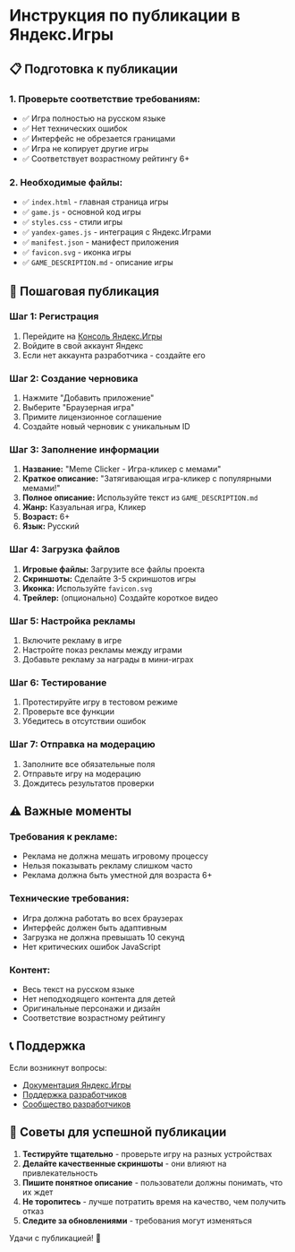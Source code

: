 # Инструкция по публикации в Яндекс.Игры

## 📋 Подготовка к публикации

### 1. Проверьте соответствие требованиям:
- ✅ Игра полностью на русском языке
- ✅ Нет технических ошибок
- ✅ Интерфейс не обрезается границами
- ✅ Игра не копирует другие игры
- ✅ Соответствует возрастному рейтингу 6+

### 2. Необходимые файлы:
- ✅ `index.html` - главная страница игры
- ✅ `game.js` - основной код игры
- ✅ `styles.css` - стили игры
- ✅ `yandex-games.js` - интеграция с Яндекс.Играми
- ✅ `manifest.json` - манифест приложения
- ✅ `favicon.svg` - иконка игры
- ✅ `GAME_DESCRIPTION.md` - описание игры

## 🚀 Пошаговая публикация

### Шаг 1: Регистрация
1. Перейдите на [Консоль Яндекс.Игры](https://yandex.ru/dev/games/console/)
2. Войдите в свой аккаунт Яндекс
3. Если нет аккаунта разработчика - создайте его

### Шаг 2: Создание черновика
1. Нажмите "Добавить приложение"
2. Выберите "Браузерная игра"
3. Примите лицензионное соглашение
4. Создайте новый черновик с уникальным ID

### Шаг 3: Заполнение информации
1. **Название:** "Meme Clicker - Игра-кликер с мемами"
2. **Краткое описание:** "Затягивающая игра-кликер с популярными мемами!"
3. **Полное описание:** Используйте текст из `GAME_DESCRIPTION.md`
4. **Жанр:** Казуальная игра, Кликер
5. **Возраст:** 6+
6. **Язык:** Русский

### Шаг 4: Загрузка файлов
1. **Игровые файлы:** Загрузите все файлы проекта
2. **Скриншоты:** Сделайте 3-5 скриншотов игры
3. **Иконка:** Используйте `favicon.svg`
4. **Трейлер:** (опционально) Создайте короткое видео

### Шаг 5: Настройка рекламы
1. Включите рекламу в игре
2. Настройте показ рекламы между играми
3. Добавьте рекламу за награды в мини-играх

### Шаг 6: Тестирование
1. Протестируйте игру в тестовом режиме
2. Проверьте все функции
3. Убедитесь в отсутствии ошибок

### Шаг 7: Отправка на модерацию
1. Заполните все обязательные поля
2. Отправьте игру на модерацию
3. Дождитесь результатов проверки

## ⚠️ Важные моменты

### Требования к рекламе:
- Реклама не должна мешать игровому процессу
- Нельзя показывать рекламу слишком часто
- Реклама должна быть уместной для возраста 6+

### Технические требования:
- Игра должна работать во всех браузерах
- Интерфейс должен быть адаптивным
- Загрузка не должна превышать 10 секунд
- Нет критических ошибок JavaScript

### Контент:
- Весь текст на русском языке
- Нет неподходящего контента для детей
- Оригинальные персонажи и дизайн
- Соответствие возрастному рейтингу

## 📞 Поддержка

Если возникнут вопросы:
- [Документация Яндекс.Игры](https://yandex.ru/dev/games/doc/)
- [Поддержка разработчиков](https://yandex.ru/support/games/)
- [Сообщество разработчиков](https://yandex.ru/dev/games/community/)

## 🎯 Советы для успешной публикации

1. **Тестируйте тщательно** - проверьте игру на разных устройствах
2. **Делайте качественные скриншоты** - они влияют на привлекательность
3. **Пишите понятное описание** - пользователи должны понимать, что их ждет
4. **Не торопитесь** - лучше потратить время на качество, чем получить отказ
5. **Следите за обновлениями** - требования могут изменяться

Удачи с публикацией! 🚀
